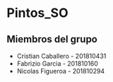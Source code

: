 # Pintos_SO
## Miembros del grupo
* Cristian Caballero - 201810431
* Fabrizio Garcia - 201810160
* Nicolas Figueroa - 201810294
